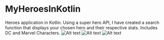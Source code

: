 # MyHeroesInKotlin
Heroes application in Kotlin. Using a super hero API, I have created a search function that displays your chosen hero and their respective stats. Includes DC and Marvel Characters.
![Alt text](/drawable-v24/ss1_heroes.png?raw=true "Optional Title")
![Alt text](/drawable-v24/ss2_heroes.png?raw=true "Optional Title")
![Alt text](/drawable-v24/ss3_heroes.png?raw=true "Optional Title")